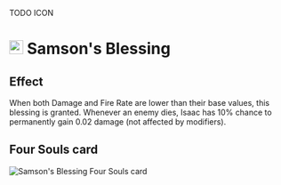  TODO ICON
# <img src="https://static.wikia.nocookie.net/bindingofisaac/images/a/a8/Isaac_App.png/revision/latest/thumbnail/width/360/height/360?cb=20150318155921&path-prefix=pl" width="25" alt="Samson's Blessing Resouled sprite"/> Samson's Blessing

## Effect
When both Damage and Fire Rate are lower than their base values, this blessing is granted. Whenever an enemy dies, Isaac has 10% chance to permanently gain 0.02 damage (not affected by modifiers).

## Four Souls card
<img src="https://foursouls.com/wp-content/uploads/2022/01/r-samsons_blessing.png" alt="Samson's Blessing Four Souls card"/>